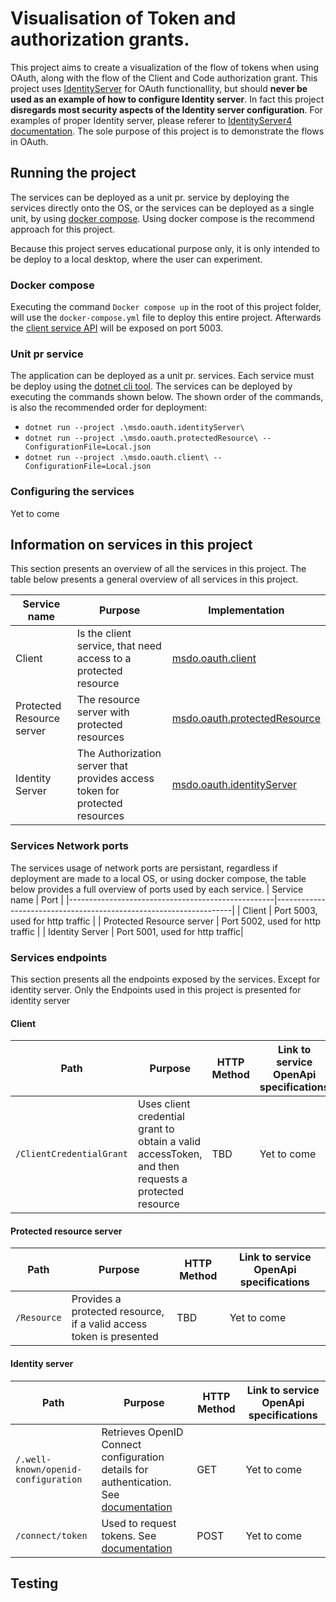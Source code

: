 # Visualisation of Token and authorization  grants.
This project aims to create a visualization of the flow of tokens when using OAuth, along with the flow
of the Client and Code authorization grant. This project uses [IdentityServer](https://duendesoftware.com/products/identityserver) for OAuth functionallity, but should  **never be used as an example of how to configure Identity server**.
In fact this project **disregards most security aspects of the Identity server configuration**. For examples of proper Identity server, please referer
to [IdentityServer4 documentation](https://docs.duendesoftware.com/identityserver/v7). The sole purpose of this project is to demonstrate the flows
in OAuth.

## Running the project
The services can be deployed as a unit pr. service by deploying the services directly onto the OS,
or the services can be deployed as a single unit, by using [docker compose](https://docs.docker.com/compose/). Using docker compose is the recommend approach for this project.
  
Because this project serves educational purpose only, it is only intended to be deploy to a local desktop, where the user can experiment.

### Docker compose
Executing the command ```Docker compose up``` in the root of this project folder, will use the `docker-compose.yml` file to deploy this entire project.
Afterwards the [client service API]() will be exposed on port 5003.

### Unit pr service
The application can be deployed as a unit pr. services. Each service must be deploy using the [dotnet cli tool](https://learn.microsoft.com/en-us/dotnet/core/tools/).
The services can be deployed by executing the commands shown below. The shown order of the commands, is also the recommended order for deployment:

- ```dotnet run --project .\msdo.oauth.identityServer\ ```
- ```dotnet run --project .\msdo.oauth.protectedResource\ --ConfigurationFile=Local.json```
- ```dotnet run --project .\msdo.oauth.client\ --ConfigurationFile=Local.json```

### Configuring the services
Yet to come
## Information on services in this project
This section presents an overview of all the services in this project. The table below presents a general overview of all services in this project.

| Service name                                      | Purpose                                                           |Implementation                                                           |
|---------------------------------------------------|-------------------------------------------------------------------|-------------------------------------------------------------------|
| Client | Is the client service, that need access to a protected resource | [msdo.oauth.client](./msdo.oauth.client) |
| Protected Resource server | The resource server with protected resources | [msdo.oauth.protectedResource](./msdo.oauth.protectedResource) |
| Identity Server | The Authorization server that provides access token for protected resources | [msdo.oauth.identityServer](./msdo.oauth.identityServer) |

### Services Network ports
The services usage of network ports are persistant, regardless if deployment are made to a local OS, or using docker compose,
the table below provides a full overview of ports used by each service.
| Service name                                      | Port                                                           |
|---------------------------------------------------|-------------------------------------------------------------------|
| Client | Port 5003, used for http traffic  |
| Protected Resource server | Port 5002, used for http traffic |
| Identity Server | Port 5001, used for http traffic|

### Services endpoints
This section presents all the endpoints exposed by the services. Except for identity server. Only
the Endpoints used in this project is presented for identity server

#### Client

| Path                                      | Purpose                                                           | HTTP Method | Link to service OpenApi specifications |
|-------------------------------------------|-------------------------------------------------------------------|-------------|---------------------------------------|
| `/ClientCredentialGrant`                 | Uses client credential grant to obtain a valid accessToken, and then requests a protected resource | TBD         | Yet to come                           |


#### Protected resource server
| Path                  | Purpose                                                           | HTTP Method | Link to service OpenApi specifications |
|-----------------------|-------------------------------------------------------------------|-------------|---------------------------------------|
| `/Resource`           | Provides a protected resource, if a valid access token is presented | TBD         | Yet to come                           |


#### Identity server
| Path                                      | Purpose                                                           | HTTP Method | Link to service OpenApi specifications |
|-------------------------------------------|-------------------------------------------------------------------|-------------|---------------------------------------|
| `/.well-known/openid-configuration`       | Retrieves OpenID Connect configuration details for authentication. See [documentation](https://identityserver4.readthedocs.io/en/latest/endpoints/discovery.html) | GET         | Yet to come                           |
| `/connect/token`                          | Used to request tokens. See [documentation](https://identityserver4.readthedocs.io/en/latest/endpoints/token.html)  | POST        | Yet to come                           |


## Testing